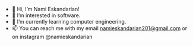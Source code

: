 - 👋 Hi, I’m Nami Eskandarian!
- 👀 I’m interested in software.
- 🌱 I’m currently learning computer engineering.
- 📫 You can reach me with my email namieskandarian201@gmail.com or on instagram @namieskandarian

<!---
NamiEsk1/NamiEsk1 is a ✨ special ✨ repository because its `README.md` (this file) appears on your GitHub profile.
You can click the Preview link to take a look at your changes.
--->

